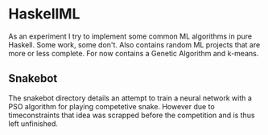 # HaskellML
As an experiment I try to implement some common ML algorithms in pure Haskell. Some work, some don't. Also contains random ML projects that are more or less complete. For now contains a Genetic Algorithm and k-means. 

## Snakebot
The snakebot directory details an attempt to train a neural network with a PSO algorithm for playing competetive snake. However due to timeconstraints that idea was scrapped before the competition and is thus left unfinished. 
